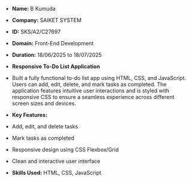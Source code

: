 - **Name:** B Kumuda
- **Company:** SAIKET SYSTEM
- **ID:** SKS/A2/C27697
- **Domain:** Front-End Development
- **Duration:** 18/06/2025 to 18/07/2025

- **Responsive To-Do List Application**

- Built a fully functional to-do list app using HTML, CSS, and JavaScript. Users can add, edit, delete, and mark tasks as completed. The application features intuitive user   interactions and is styled with responsive CSS to ensure a seamless experience across different screen sizes and devices.

- **Key Features:**

- Add, edit, and delete tasks

- Mark tasks as completed

- Responsive design using CSS Flexbox/Grid

- Clean and interactive user interface


- **Skills Used:** HTML, CSS, JavaScript
